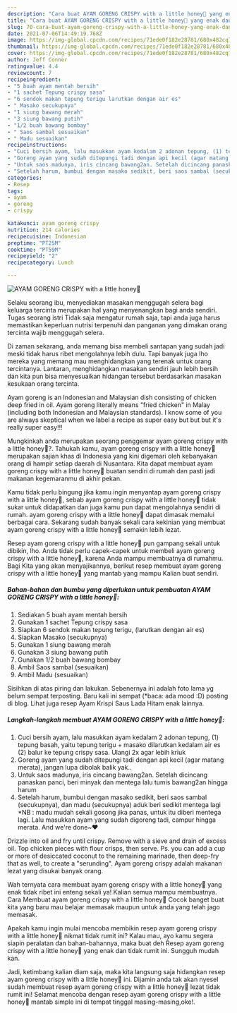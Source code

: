 ```yaml
---
description: "Cara buat AYAM GORENG CRISPY with a little honey🐝 yang enak dan Mudah Dibuat"
title: "Cara buat AYAM GORENG CRISPY with a little honey🐝 yang enak dan Mudah Dibuat"
slug: 70-cara-buat-ayam-goreng-crispy-with-a-little-honey-yang-enak-dan-mudah-dibuat
date: 2021-07-06T14:49:19.768Z
image: https://img-global.cpcdn.com/recipes/71ede0f182e28781/680x482cq70/ayam-goreng-crispy-with-a-little-honey🐝-foto-resep-utama.jpg
thumbnail: https://img-global.cpcdn.com/recipes/71ede0f182e28781/680x482cq70/ayam-goreng-crispy-with-a-little-honey🐝-foto-resep-utama.jpg
cover: https://img-global.cpcdn.com/recipes/71ede0f182e28781/680x482cq70/ayam-goreng-crispy-with-a-little-honey🐝-foto-resep-utama.jpg
author: Jeff Conner
ratingvalue: 4.4
reviewcount: 7
recipeingredient:
- "5 buah ayam mentah bersih"
- "1 sachet Tepung crispy sasa"
- "6 sendok makan tepung terigu larutkan dengan air es"
- " Masako secukupnya"
- "1 siung bawang merah"
- "3 siung bawang putih"
- "1/2 buah bawang bombay"
- " Saos sambal sesuaikan"
- " Madu sesuaikan"
recipeinstructions:
- "Cuci bersih ayam, lalu masukkan ayam kedalam 2 adonan tepung, (1) tepung basah, yaitu tepung terigu + masako dilarutkan kedalam air es (2) balur ke tepung crispy sasa. Ulangi 2x agar lebih kriuk"
- "Goreng ayam yang sudah ditepungi tadi dengan api kecil (agar matang merata), jangan lupa dibolak balik yak.."
- "Untuk saos madunya, iris cincang bawang2an. Setelah dicincang panaskan panci, beri minyak dan mentega lalu tumis bawang2an hingga harum"
- "Setelah harum, bumbui dengan masako sedikit, beri saos sambal (secukupnya), dan madu (secukupnya) aduk beri sedikit mentega lagi *NB : madu mudah sekali gosong jika panas, untuk itu diberi mentega lagi. Lalu masukkan ayam yang sudah digoreng tadi, campur hingga merata. And we&#39;re done~❤"
categories:
- Resep
tags:
- ayam
- goreng
- crispy

katakunci: ayam goreng crispy 
nutrition: 214 calories
recipecuisine: Indonesian
preptime: "PT25M"
cooktime: "PT59M"
recipeyield: "2"
recipecategory: Lunch

---
```



![AYAM GORENG CRISPY with a little honey🐝](https://img-global.cpcdn.com/recipes/71ede0f182e28781/680x482cq70/ayam-goreng-crispy-with-a-little-honey🐝-foto-resep-utama.jpg)

Selaku seorang ibu, menyediakan masakan menggugah selera bagi keluarga tercinta merupakan hal yang menyenangkan bagi anda sendiri. Tugas seorang istri Tidak saja mengatur rumah saja, tapi anda juga harus memastikan keperluan nutrisi terpenuhi dan panganan yang dimakan orang tercinta wajib menggugah selera.

Di zaman  sekarang, anda memang bisa membeli santapan yang sudah jadi meski tidak harus ribet mengolahnya lebih dulu. Tapi banyak juga lho mereka yang memang mau menghidangkan yang terenak untuk orang tercintanya. Lantaran, menghidangkan masakan sendiri jauh lebih bersih dan kita pun bisa menyesuaikan hidangan tersebut berdasarkan masakan kesukaan orang tercinta. 

Ayam goreng is an Indonesian and Malaysian dish consisting of chicken deep fried in oil. Ayam goreng literally means &#34;fried chicken&#34; in Malay (including both Indonesian and Malaysian standards). I know some of you are always skeptical when we label a recipe as super easy but but but it&#39;s really super easy!!!

Mungkinkah anda merupakan seorang penggemar ayam goreng crispy with a little honey🐝?. Tahukah kamu, ayam goreng crispy with a little honey🐝 merupakan sajian khas di Indonesia yang kini digemari oleh kebanyakan orang di hampir setiap daerah di Nusantara. Kita dapat membuat ayam goreng crispy with a little honey🐝 buatan sendiri di rumah dan pasti jadi makanan kegemaranmu di akhir pekan.

Kamu tidak perlu bingung jika kamu ingin menyantap ayam goreng crispy with a little honey🐝, sebab ayam goreng crispy with a little honey🐝 tidak sukar untuk didapatkan dan juga kamu pun dapat mengolahnya sendiri di rumah. ayam goreng crispy with a little honey🐝 dapat dimasak memalui berbagai cara. Sekarang sudah banyak sekali cara kekinian yang membuat ayam goreng crispy with a little honey🐝 semakin lebih lezat.

Resep ayam goreng crispy with a little honey🐝 pun gampang sekali untuk dibikin, lho. Anda tidak perlu capek-capek untuk membeli ayam goreng crispy with a little honey🐝, karena Anda mampu membuatnya di rumahmu. Bagi Kita yang akan menyajikannya, berikut resep membuat ayam goreng crispy with a little honey🐝 yang mantab yang mampu Kalian buat sendiri.

<!--inarticleads1-->

##### Bahan-bahan dan bumbu yang diperlukan untuk pembuatan AYAM GORENG CRISPY with a little honey🐝:

1. Sediakan 5 buah ayam mentah bersih
1. Gunakan 1 sachet Tepung crispy sasa
1. Siapkan 6 sendok makan tepung terigu, (larutkan dengan air es)
1. Siapkan  Masako (secukupnya)
1. Gunakan 1 siung bawang merah
1. Gunakan 3 siung bawang putih
1. Gunakan 1/2 buah bawang bombay
1. Ambil  Saos sambal (sesuaikan)
1. Ambil  Madu (sesuaikan)


Sisihkan di atas piring dan lakukan. Sebenernya ini adalah foto lama yg belum sempat terposting. Baru kali ini sempat (*baca: ada mood :D) posting di blog. Lihat juga resep Ayam Krispi Saus Lada Hitam enak lainnya. 

<!--inarticleads2-->

##### Langkah-langkah membuat AYAM GORENG CRISPY with a little honey🐝:

1. Cuci bersih ayam, lalu masukkan ayam kedalam 2 adonan tepung, (1) tepung basah, yaitu tepung terigu + masako dilarutkan kedalam air es (2) balur ke tepung crispy sasa. Ulangi 2x agar lebih kriuk
1. Goreng ayam yang sudah ditepungi tadi dengan api kecil (agar matang merata), jangan lupa dibolak balik yak..
1. Untuk saos madunya, iris cincang bawang2an. Setelah dicincang panaskan panci, beri minyak dan mentega lalu tumis bawang2an hingga harum
1. Setelah harum, bumbui dengan masako sedikit, beri saos sambal (secukupnya), dan madu (secukupnya) aduk beri sedikit mentega lagi *NB : madu mudah sekali gosong jika panas, untuk itu diberi mentega lagi. Lalu masukkan ayam yang sudah digoreng tadi, campur hingga merata. And we&#39;re done~❤


Drizzle into oil and fry until crispy. Remove with a sieve and drain of excess oil. Top chicken pieces with flour crisps, then serve. Ps. you can add a cup or more of desiccated coconut to the remaining marinade, then deep-fry that as well, to create a &#34;serunding&#34;. Ayam goreng crispy adalah makanan lezat yang disukai banyak orang. 

Wah ternyata cara membuat ayam goreng crispy with a little honey🐝 yang enak tidak ribet ini enteng sekali ya! Kalian semua mampu membuatnya. Cara Membuat ayam goreng crispy with a little honey🐝 Cocok banget buat kita yang baru mau belajar memasak maupun untuk anda yang telah jago memasak.

Apakah kamu ingin mulai mencoba membikin resep ayam goreng crispy with a little honey🐝 nikmat tidak rumit ini? Kalau mau, ayo kamu segera siapin peralatan dan bahan-bahannya, maka buat deh Resep ayam goreng crispy with a little honey🐝 yang enak dan tidak rumit ini. Sungguh mudah kan. 

Jadi, ketimbang kalian diam saja, maka kita langsung saja hidangkan resep ayam goreng crispy with a little honey🐝 ini. Dijamin anda tak akan nyesel sudah membuat resep ayam goreng crispy with a little honey🐝 lezat tidak rumit ini! Selamat mencoba dengan resep ayam goreng crispy with a little honey🐝 mantab simple ini di tempat tinggal masing-masing,oke!.

